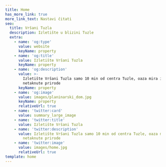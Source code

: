 ```yaml
---
title: Home
has_more_link: true
more_link_text: Nastavi čitati
seo:
  title: Vršani Tuzla
  description: Izletište u blizini Tuzle
  extra:
    - name: 'og:type'
      value: website
      keyName: property
    - name: 'og:title'
      value: Izletište Vršani Tuzla
      keyName: property
    - name: 'og:description'
      value: >-
        Izletište Vršani Tuzla samo 10 min od centra Tuzle, oaza mira i
        netaknute prirode
      keyName: property
    - name: 'og:image'
      value: images/planinarski_dom.jpg
      keyName: property
      relativeUrl: true
    - name: 'twitter:card'
      value: summary_large_image
    - name: 'twitter:title'
      value: Izletište Vršani Tuzla
    - name: 'twitter:description'
      value: Izletište Vršani Tuzla samo 10 min od centra Tuzle, oaza mira i
        netaknute prirode
    - name: 'twitter:image'
      value: images/home.jpg
      relativeUrl: true
template: home
---
```

